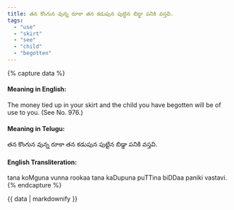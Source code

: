 ```yaml
---
title: తన కొంగున వున్న రూకా తన కడుపున పుట్టిన బిడ్డా పనికి వస్తవి.
tags:
  - "use"
  - "skirt"
  - "see"
  - "child"
  - "begotten"
---
```


{% capture data %}
#### Meaning in English:
The money tied up in your skirt and the child you have begotten will be of use to you.
(See No. 976.)

#### Meaning in Telugu:
తన కొంగున వున్న రూకా తన కడుపున పుట్టిన బిడ్డా పనికి వస్తవి.

#### English Transliteration:
tana koMguna vunna rookaa tana kaDupuna puTTina biDDaa paniki vastavi.
{% endcapture %}

{{ data | markdownify }}

